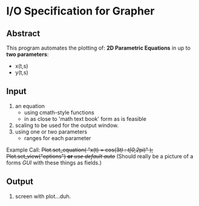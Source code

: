 # I/O Specification for Grapher

## Abstract

This program automates the plotting of:
**2D Parametric Equations** in up to **two parameters**:

- x(t,s)
- y(t,s)

## Input

1. an equation
    - using cmath-style functions
    - in as close to 'math text book' form as is feasible
2. scaling to be used for the output window.
3. using one or two parameters
    - ranges for each parameter

Example Call:
~~Plot.set_equation( "x(t) = cos(3*t) : t[0,2*pi)" );~~
~~Plot.set_view("options") __or__ *use default auto*~~
(Should really be a picture of a forms *GUI* with these things as fields.)

## Output

1. screen with plot...duh.
